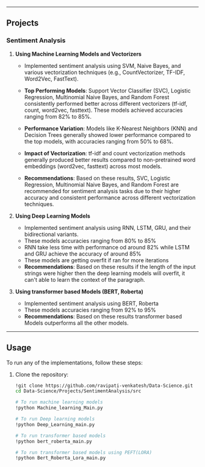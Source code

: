 
---

## Projects

### Sentiment Analysis

1. **Using Machine Learning Models and Vectorizers**
   - Implemented sentiment analysis using SVM, Naive Bayes, and various vectorization techniques (e.g., CountVectorizer, TF-IDF, Word2Vec, FastText).

   - **Top Performing Models**: Support Vector Classifier (SVC), Logistic Regression, Multinomial Naive Bayes, and Random Forest consistently performed better across different vectorizers (tf-idf, count, word2vec, fasttext). These models achieved accuracies ranging from 82% to 85%.
  
   - **Performance Variation**: Models like K-Nearest Neighbors (KNN) and Decision Trees generally showed lower performance compared to the top models, with accuracies ranging from 50% to 68%.

   - **Impact of Vectorization**: tf-idf and count vectorization methods generally produced better results compared to non-pretrained word embeddings (word2vec, fasttext) across most models.

   - **Recommendations**: Based on these results, SVC, Logistic Regression, Multinomial Naive Bayes, and Random Forest are recommended for sentiment analysis tasks due to their higher accuracy and consistent performance across different vectorization techniques.

2. **Using Deep Learning Models**
   - Implemented sentiment analysis using RNN, LSTM, GRU, and their bidirectional variants.
   - These models accuracies ranging from 80% to 85%
   - RNN take less time with performance od around 82% while LSTM and GRU achieve the accuracy of around 85%
   - These models are getting overfit if ran for more iterations
   - **Recommendations**: Based on these results if the length of the input strings were higher then the deep learning models will overfit, it can't able to learn the context of the paragraph.

3. **Using transformer based Models (BERT, Roberta)**
   - Implemented sentiment analysis using BERT, Roberta
   - These models accuracies ranging from 92% to 95%
   - **Recommendations**: Based on these results transformer based Models outperforms all the other models.

---

## Usage

To run any of the implementations, follow these steps:

1. Clone the repository:
   ```bash
   !git clone https://github.com/ravipati-venkatesh/Data-Science.git
   cd Data-Science/Projects/SentimentAnalysis/src
   
   # To run machine learning models 
   !python Machine_learning_Main.py
   
   # To run Deep learning models 
   !python Deep_Learning_main.py
   
   # To run transformer based models
   !python bert_roberta_main.py
   
   # To run transformer based models using PEFT(LORA)
   !python Bert_Roberta_Lora_main.py